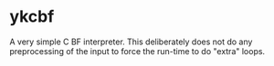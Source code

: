 # ykcbf

A very simple C BF interpreter. This deliberately does not do any preprocessing
of the input to force the run-time to do "extra" loops.
